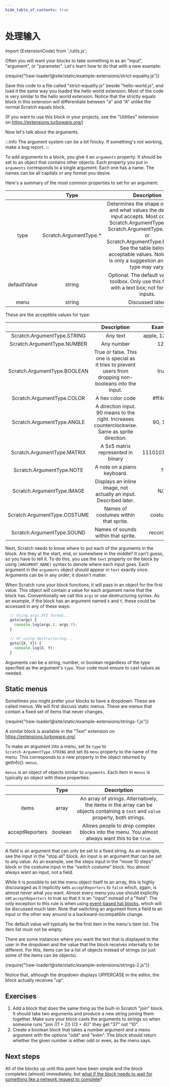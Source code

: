 ```yaml
---
hide_table_of_contents: true
---
```


# 处理输入

import {ExtensionCode} from './utils.js';

Often you will want your blocks to take something in as an "input", "argument", or "parameter". Let's learn how to do that with a new example:

<ExtensionCode title="strict-equality">{require("!raw-loader!@site/static/example-extensions/strict-equality.js")}</ExtensionCode>

Save this code to a file called "strict-equality.js" beside "hello-world.js", and load it the same way you loaded the hello world extension. Most of the code is very similar to the hello world extension. Notice that the strictly equals block in this extension will differentiate between "a" and "A" unlike the normal Scratch equals block.

(If you want to use this block in your projects, see the "Utilities" extension on https://extensions.turbowarp.org/)

Now let's talk about the arguments.

:::info
The argument system can be a bit finicky. If something's not working, make a bug report.
:::

To add arguments to a block, you give it an `arguments` property. It should be set to an object that contains other objects. Each property you put in `arguments` corresponds to a single argument. Each one has a name. The names can be all capitals or any format you desire.

Here's a summary of the most common properties to set for an argument:

| |Type|Description|
|:-:|:-:|:-:|
|type|Scratch.ArgumentType.*|Determines the shape of the input and what values the default text input accepts. Most commonly Scratch.ArgumentType.STRING, Scratch.ArgumentType.NUMBER, or Scratch.ArgumentType.BOOLEAN. See the table below for acceptable values. Note that this is only a suggestion and the real type may vary.|
|defaultValue|string|Optional. The default value in the toolbox. Only use this for inputs with a text box; not for boolean inputs.|
|menu|string|Discussed later.|

These are the acceptible values for type:

| | Description | Example |
|:-:|:-:|:-:|
|Scratch.ArgumentType.STRING|Any text|apple, 123, true|
|Scratch.ArgumentType.NUMBER|Any number|123|
|Scratch.ArgumentType.BOOLEAN|True or false. This one is special as it tries to prevent users from dropping non-booleans into the input.|true|
|Scratch.ArgumentType.COLOR|A hex color code|#ff4c4c|
|Scratch.ArgumentType.ANGLE|A direction input. 90 means to the right. Increases counterclockwise. Same as sprite direction.|90, 180|
|Scratch.ArgumentType.MATRIX|A 5x5 matrix represented in binary| 11101010101... |
|Scratch.ArgumentType.NOTE|A note on a piano keyboard.| ? |
|Scratch.ArgumentType.IMAGE|Displays an inline image, not actually an input. Described later.| N/A |
|Scratch.ArgumentType.COSTUME|Names of costumes within that sprite.| costume1 |
|Scratch.ArgumentType.SOUND|Names of sounds within that sprite.| recording1 |

Next, Scratch needs to know where to put each of the arguments in the block. Are they at the start, end, or somewhere in the middle? It can't guess, so you have to tell it. To do this, you use the `text` property on the block by using `[ARGUMENT_NAME]` syntax to denote where each input goes. Each argument in the `arguments` object should appear in `text` exactly once. Arguments can be in any order; it doesn't matter.

When Scratch runs your block functions, it will pass in an object for the first value. This object will contain a value for each argument name that the block has. Conventionally we call this `args` or use destructuring syntax. As an example, if the block has an argument named `X` and `Y`, these could be accessed in any of these ways:

```js
  // Using args.XYZ format...
  goto(args) {
    console.log(args.X, args.Y);
  }

  // Or using destructuring...
  goto({X, Y}) {
    console.log(X, Y);
  }
```

Arguments can be a string, number, or boolean regardless of the type specified as the argument's `type`. Your code must ensure to cast values as needed.

## Static menus

Sometimes you might prefer your blocks to have a dropdown. These are called menus. We will first discuss static menus. These are menus that contain a fixed set of items that never changes.

<ExtensionCode title="strings-1">{require("!raw-loader!@site/static/example-extensions/strings-1.js")}</ExtensionCode>

A similar block is available in the "Text" extension on https://extensions.turbowarp.org/.

To make an argument into a menu, set its `type` to `Scratch.ArgumentType.STRING` and set its `menu` property to the name of the menu. This corresponds to a new property in the object returned by getInfo(): `menus`.

`menus` is an object of objects similar to `arguments`. Each item in `menus` is typically an object with these properties:

| |Type|Description|
|:-:|:-:|:-:|
|items|array|An array of strings. Alternatively, the items in the array can be objects containing a `text` and `value` property, both strings.|
|acceptReporters|boolean|Allows people to drop complex blocks into the menu. You almost always want this to be `true`.|

A field is an argument that can only be set to a fixed string. As an example, see the input in the "stop all" block. An input is an argument that can be set to any value. As an example, see the steps input in the "move 10 steps" block or the costume input in the "switch costume" block. You almost always want an input, not a field.

While it is possible to set the menu object itself to an array, this is highly discouraged as it implicitly sets `acceptReporters` to `false` which, again, is almost never what you want. Almost every menu you use should explicitly set `acceptReporters` to true so that it is an "input" instead of a "field". The only exception to this rule is when using [event-based hat blocks](./hats), which will be discussed much later. Note that switching an argument from a field to an input or the other way around is a backward-incompatible change.

The default value will typically be the first item in the menu's item list. The item list must not be empty.

There are some instances where you want the text that is displayed to the user in the dropdown and the value that the block receives internally to be different. For this, items can be a list of objects instead of strings (or just some of the items can be objects).

<ExtensionCode title="strings-2">{require("!raw-loader!@site/static/example-extensions/strings-2.js")}</ExtensionCode>

Notice that, although the dropdown displays UPPERCASE in the editor, the block actually receives "up".

## Exercises

1. Add a block that does the same thing as the built-in Scratch "join" block. It should take two arguments and produce a new string joining them together. Make sure your block casts the arguments to strings so when someone runs "join ((1 + 2)) ((3 + 4))" they get "37" not "10".
1. Create a boolean block that takes a number argument and a menu argument with the options "odd" and "even". The block should return whether the given number is either odd or even, as the menu says.

## Next steps

All of the blocks up until this point have been simple and the block completes (almost) immediately, but [what if the block needs to wait for something like a network request to complete](./async)?
